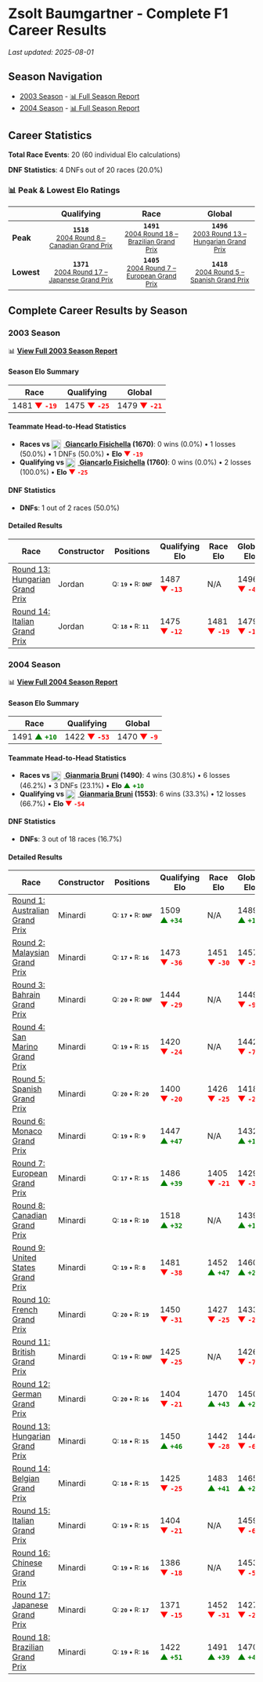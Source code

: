 # Zsolt Baumgartner - Complete F1 Career Results

*Last updated: 2025-08-01*

## Season Navigation

- [2003 Season](#2003-season) - [📊 Full Season Report](../seasons/2003-season-report)
- [2004 Season](#2004-season) - [📊 Full Season Report](../seasons/2004-season-report)

## Career Statistics

**Total Race Events**: 20 (60 individual Elo calculations)

**DNF Statistics**: 4 DNFs out of 20 races (20.0%)

### 📊 Peak & Lowest Elo Ratings

| &nbsp; | Qualifying | Race | Global |
|-------|------------|------|--------|
| **Peak** | <center>**`1518`**<br/><small>[2004 Round 8 – Canadian Grand Prix](../seasons/2004-season-report#round-8-canadian-grand-prix)</small></center> | <center>**`1491`**<br/><small>[2004 Round 18 – Brazilian Grand Prix](../seasons/2004-season-report#round-18-brazilian-grand-prix)</small></center> | <center>**`1496`**<br/><small>[2003 Round 13 – Hungarian Grand Prix](../seasons/2003-season-report#round-13-hungarian-grand-prix)</small></center> |
| **Lowest** | <center>**`1371`**<br/><small>[2004 Round 17 – Japanese Grand Prix](../seasons/2004-season-report#round-17-japanese-grand-prix)</small></center> | <center>**`1405`**<br/><small>[2004 Round 7 – European Grand Prix](../seasons/2004-season-report#round-7-european-grand-prix)</small></center> | <center>**`1418`**<br/><small>[2004 Round 5 – Spanish Grand Prix](../seasons/2004-season-report#round-5-spanish-grand-prix)</small></center> |


## Complete Career Results by Season

### 2003 Season

📊 **[View Full 2003 Season Report](../seasons/2003-season-report)**

#### Season Elo Summary

| Race | Qualifying | Global |
|------|------------|--------|
| 1481 **<span style="color: red;">▼&nbsp;`-19`</span>** | 1475 **<span style="color: red;">▼&nbsp;`-25`</span>** | 1479 **<span style="color: red;">▼&nbsp;`-21`</span>** |

#### Teammate Head-to-Head Statistics

- **Races vs [<img src="https://upload.wikimedia.org/wikipedia/commons/0/03/Flag_of_Italy.svg" alt="Italy" width="20" height="auto" style="vertical-align: middle; margin-right: 5px;" onerror="this.outerHTML='🇮🇹'; this.style.marginRight='5px';"/> Giancarlo Fisichella](giancarlo-fisichella) (1670)**: 0 wins (0.0%) • 1 losses (50.0%) • 1 DNFs (50.0%) • **Elo <span style="color: red;">▼&nbsp;`-19`</span>**
- **Qualifying vs [<img src="https://upload.wikimedia.org/wikipedia/commons/0/03/Flag_of_Italy.svg" alt="Italy" width="20" height="auto" style="vertical-align: middle; margin-right: 5px;" onerror="this.outerHTML='🇮🇹'; this.style.marginRight='5px';"/> Giancarlo Fisichella](giancarlo-fisichella) (1760)**: 0 wins (0.0%) • 2 losses (100.0%) • **Elo <span style="color: red;">▼&nbsp;`-25`</span>**

#### DNF Statistics

- **DNFs**: 1 out of 2 races (50.0%)

#### Detailed Results

| Race | Constructor | Positions | Qualifying Elo | Race Elo | Global Elo | Teammate |
|------|-------------|-----------|----------------|----------|------------|----------|
| [Round 13: Hungarian Grand Prix](../seasons/2003-season-report#round-13-hungarian-grand-prix) | Jordan | <small>Q:&nbsp;**`19`**&nbsp;•&nbsp;R:&nbsp;**`DNF`**</small> | 1487 **<span style="color: red;">▼&nbsp;`-13`</span>** | N/A | 1496 **<span style="color: red;">▼&nbsp;`-4`</span>** | [<img src="https://upload.wikimedia.org/wikipedia/commons/0/03/Flag_of_Italy.svg" alt="Italy" width="20" height="auto" style="vertical-align: middle; margin-right: 5px;" onerror="this.outerHTML='🇮🇹'; this.style.marginRight='5px';"/> Giancarlo Fisichella](giancarlo-fisichella)<br/><small>Q:&nbsp;**`13`**&nbsp;•&nbsp;R:&nbsp;**`DNF`**</small> |
| [Round 14: Italian Grand Prix](../seasons/2003-season-report#round-14-italian-grand-prix) | Jordan | <small>Q:&nbsp;**`18`**&nbsp;•&nbsp;R:&nbsp;**`11`**</small> | 1475 **<span style="color: red;">▼&nbsp;`-12`</span>** | 1481 **<span style="color: red;">▼&nbsp;`-19`</span>** | 1479 **<span style="color: red;">▼&nbsp;`-17`</span>** | [<img src="https://upload.wikimedia.org/wikipedia/commons/0/03/Flag_of_Italy.svg" alt="Italy" width="20" height="auto" style="vertical-align: middle; margin-right: 5px;" onerror="this.outerHTML='🇮🇹'; this.style.marginRight='5px';"/> Giancarlo Fisichella](giancarlo-fisichella)<br/><small>Q:&nbsp;**`13`**&nbsp;•&nbsp;R:&nbsp;**`10`**</small> |

### 2004 Season

📊 **[View Full 2004 Season Report](../seasons/2004-season-report)**

#### Season Elo Summary

| Race | Qualifying | Global |
|------|------------|--------|
| 1491 **<span style="color: green;">▲&nbsp;`+10`</span>** | 1422 **<span style="color: red;">▼&nbsp;`-53`</span>** | 1470 **<span style="color: red;">▼&nbsp;`-9`</span>** |

#### Teammate Head-to-Head Statistics

- **Races vs [<img src="https://upload.wikimedia.org/wikipedia/commons/0/03/Flag_of_Italy.svg" alt="Italy" width="20" height="auto" style="vertical-align: middle; margin-right: 5px;" onerror="this.outerHTML='🇮🇹'; this.style.marginRight='5px';"/> Gianmaria Bruni](gianmaria-bruni) (1490)**: 4 wins (30.8%) • 6 losses (46.2%) • 3 DNFs (23.1%) • **Elo <span style="color: green;">▲&nbsp;+`10`</span>**
- **Qualifying vs [<img src="https://upload.wikimedia.org/wikipedia/commons/0/03/Flag_of_Italy.svg" alt="Italy" width="20" height="auto" style="vertical-align: middle; margin-right: 5px;" onerror="this.outerHTML='🇮🇹'; this.style.marginRight='5px';"/> Gianmaria Bruni](gianmaria-bruni) (1553)**: 6 wins (33.3%) • 12 losses (66.7%) • **Elo <span style="color: red;">▼&nbsp;`-54`</span>**

#### DNF Statistics

- **DNFs**: 3 out of 18 races (16.7%)

#### Detailed Results

| Race | Constructor | Positions | Qualifying Elo | Race Elo | Global Elo | Teammate |
|------|-------------|-----------|----------------|----------|------------|----------|
| [Round 1: Australian Grand Prix](../seasons/2004-season-report#round-1-australian-grand-prix) | Minardi | <small>Q:&nbsp;**`17`**&nbsp;•&nbsp;R:&nbsp;**`DNF`**</small> | 1509 **<span style="color: green;">▲&nbsp;`+34`</span>** | N/A | 1489 **<span style="color: green;">▲&nbsp;`+10`</span>** | [<img src="https://upload.wikimedia.org/wikipedia/commons/0/03/Flag_of_Italy.svg" alt="Italy" width="20" height="auto" style="vertical-align: middle; margin-right: 5px;" onerror="this.outerHTML='🇮🇹'; this.style.marginRight='5px';"/> Gianmaria Bruni](gianmaria-bruni)<br/><small>Q:&nbsp;**`20`**&nbsp;•&nbsp;R:&nbsp;**`17`**</small> |
| [Round 2: Malaysian Grand Prix](../seasons/2004-season-report#round-2-malaysian-grand-prix) | Minardi | <small>Q:&nbsp;**`17`**&nbsp;•&nbsp;R:&nbsp;**`16`**</small> | 1473 **<span style="color: red;">▼&nbsp;`-36`</span>** | 1451 **<span style="color: red;">▼&nbsp;`-30`</span>** | 1457 **<span style="color: red;">▼&nbsp;`-32`</span>** | [<img src="https://upload.wikimedia.org/wikipedia/commons/0/03/Flag_of_Italy.svg" alt="Italy" width="20" height="auto" style="vertical-align: middle; margin-right: 5px;" onerror="this.outerHTML='🇮🇹'; this.style.marginRight='5px';"/> Gianmaria Bruni](gianmaria-bruni)<br/><small>Q:&nbsp;**`16`**&nbsp;•&nbsp;R:&nbsp;**`14`**</small> |
| [Round 3: Bahrain Grand Prix](../seasons/2004-season-report#round-3-bahrain-grand-prix) | Minardi | <small>Q:&nbsp;**`20`**&nbsp;•&nbsp;R:&nbsp;**`DNF`**</small> | 1444 **<span style="color: red;">▼&nbsp;`-29`</span>** | N/A | 1449 **<span style="color: red;">▼&nbsp;`-9`</span>** | [<img src="https://upload.wikimedia.org/wikipedia/commons/0/03/Flag_of_Italy.svg" alt="Italy" width="20" height="auto" style="vertical-align: middle; margin-right: 5px;" onerror="this.outerHTML='🇮🇹'; this.style.marginRight='5px';"/> Gianmaria Bruni](gianmaria-bruni)<br/><small>Q:&nbsp;**`17`**&nbsp;•&nbsp;R:&nbsp;**`17`**</small> |
| [Round 4: San Marino Grand Prix](../seasons/2004-season-report#round-4-san-marino-grand-prix) | Minardi | <small>Q:&nbsp;**`19`**&nbsp;•&nbsp;R:&nbsp;**`15`**</small> | 1420 **<span style="color: red;">▼&nbsp;`-24`</span>** | N/A | 1442 **<span style="color: red;">▼&nbsp;`-7`</span>** | [<img src="https://upload.wikimedia.org/wikipedia/commons/0/03/Flag_of_Italy.svg" alt="Italy" width="20" height="auto" style="vertical-align: middle; margin-right: 5px;" onerror="this.outerHTML='🇮🇹'; this.style.marginRight='5px';"/> Gianmaria Bruni](gianmaria-bruni)<br/><small>Q:&nbsp;**`17`**&nbsp;•&nbsp;R:&nbsp;**`DNF`**</small> |
| [Round 5: Spanish Grand Prix](../seasons/2004-season-report#round-5-spanish-grand-prix) | Minardi | <small>Q:&nbsp;**`20`**&nbsp;•&nbsp;R:&nbsp;**`20`**</small> | 1400 **<span style="color: red;">▼&nbsp;`-20`</span>** | 1426 **<span style="color: red;">▼&nbsp;`-25`</span>** | 1418 **<span style="color: red;">▼&nbsp;`-23`</span>** | [<img src="https://upload.wikimedia.org/wikipedia/commons/0/03/Flag_of_Italy.svg" alt="Italy" width="20" height="auto" style="vertical-align: middle; margin-right: 5px;" onerror="this.outerHTML='🇮🇹'; this.style.marginRight='5px';"/> Gianmaria Bruni](gianmaria-bruni)<br/><small>Q:&nbsp;**`18`**&nbsp;•&nbsp;R:&nbsp;**`19`**</small> |
| [Round 6: Monaco Grand Prix](../seasons/2004-season-report#round-6-monaco-grand-prix) | Minardi | <small>Q:&nbsp;**`19`**&nbsp;•&nbsp;R:&nbsp;**`9`**</small> | 1447 **<span style="color: green;">▲&nbsp;`+47`</span>** | N/A | 1432 **<span style="color: green;">▲&nbsp;`+14`</span>** | [<img src="https://upload.wikimedia.org/wikipedia/commons/0/03/Flag_of_Italy.svg" alt="Italy" width="20" height="auto" style="vertical-align: middle; margin-right: 5px;" onerror="this.outerHTML='🇮🇹'; this.style.marginRight='5px';"/> Gianmaria Bruni](gianmaria-bruni)<br/><small>Q:&nbsp;**`20`**&nbsp;•&nbsp;R:&nbsp;**`DNF`**</small> |
| [Round 7: European Grand Prix](../seasons/2004-season-report#round-7-european-grand-prix) | Minardi | <small>Q:&nbsp;**`17`**&nbsp;•&nbsp;R:&nbsp;**`15`**</small> | 1486 **<span style="color: green;">▲&nbsp;`+39`</span>** | 1405 **<span style="color: red;">▼&nbsp;`-21`</span>** | 1429 **<span style="color: red;">▼&nbsp;`-3`</span>** | [<img src="https://upload.wikimedia.org/wikipedia/commons/0/03/Flag_of_Italy.svg" alt="Italy" width="20" height="auto" style="vertical-align: middle; margin-right: 5px;" onerror="this.outerHTML='🇮🇹'; this.style.marginRight='5px';"/> Gianmaria Bruni](gianmaria-bruni)<br/><small>Q:&nbsp;**`20`**&nbsp;•&nbsp;R:&nbsp;**`14`**</small> |
| [Round 8: Canadian Grand Prix](../seasons/2004-season-report#round-8-canadian-grand-prix) | Minardi | <small>Q:&nbsp;**`18`**&nbsp;•&nbsp;R:&nbsp;**`10`**</small> | 1518 **<span style="color: green;">▲&nbsp;`+32`</span>** | N/A | 1439 **<span style="color: green;">▲&nbsp;`+10`</span>** | [<img src="https://upload.wikimedia.org/wikipedia/commons/0/03/Flag_of_Italy.svg" alt="Italy" width="20" height="auto" style="vertical-align: middle; margin-right: 5px;" onerror="this.outerHTML='🇮🇹'; this.style.marginRight='5px';"/> Gianmaria Bruni](gianmaria-bruni)<br/><small>Q:&nbsp;**`19`**&nbsp;•&nbsp;R:&nbsp;**`DNF`**</small> |
| [Round 9: United States Grand Prix](../seasons/2004-season-report#round-9-united-states-grand-prix) | Minardi | <small>Q:&nbsp;**`19`**&nbsp;•&nbsp;R:&nbsp;**`8`**</small> | 1481 **<span style="color: red;">▼&nbsp;`-38`</span>** | 1452 **<span style="color: green;">▲&nbsp;`+47`</span>** | 1460 **<span style="color: green;">▲&nbsp;`+22`</span>** | [<img src="https://upload.wikimedia.org/wikipedia/commons/0/03/Flag_of_Italy.svg" alt="Italy" width="20" height="auto" style="vertical-align: middle; margin-right: 5px;" onerror="this.outerHTML='🇮🇹'; this.style.marginRight='5px';"/> Gianmaria Bruni](gianmaria-bruni)<br/><small>Q:&nbsp;**`18`**&nbsp;•&nbsp;R:&nbsp;**`20`**</small> |
| [Round 10: French Grand Prix](../seasons/2004-season-report#round-10-french-grand-prix) | Minardi | <small>Q:&nbsp;**`20`**&nbsp;•&nbsp;R:&nbsp;**`19`**</small> | 1450 **<span style="color: red;">▼&nbsp;`-31`</span>** | 1427 **<span style="color: red;">▼&nbsp;`-25`</span>** | 1433 **<span style="color: red;">▼&nbsp;`-27`</span>** | [<img src="https://upload.wikimedia.org/wikipedia/commons/0/03/Flag_of_Italy.svg" alt="Italy" width="20" height="auto" style="vertical-align: middle; margin-right: 5px;" onerror="this.outerHTML='🇮🇹'; this.style.marginRight='5px';"/> Gianmaria Bruni](gianmaria-bruni)<br/><small>Q:&nbsp;**`19`**&nbsp;•&nbsp;R:&nbsp;**`18`**</small> |
| [Round 11: British Grand Prix](../seasons/2004-season-report#round-11-british-grand-prix) | Minardi | <small>Q:&nbsp;**`19`**&nbsp;•&nbsp;R:&nbsp;**`DNF`**</small> | 1425 **<span style="color: red;">▼&nbsp;`-25`</span>** | N/A | 1426 **<span style="color: red;">▼&nbsp;`-7`</span>** | [<img src="https://upload.wikimedia.org/wikipedia/commons/0/03/Flag_of_Italy.svg" alt="Italy" width="20" height="auto" style="vertical-align: middle; margin-right: 5px;" onerror="this.outerHTML='🇮🇹'; this.style.marginRight='5px';"/> Gianmaria Bruni](gianmaria-bruni)<br/><small>Q:&nbsp;**`18`**&nbsp;•&nbsp;R:&nbsp;**`16`**</small> |
| [Round 12: German Grand Prix](../seasons/2004-season-report#round-12-german-grand-prix) | Minardi | <small>Q:&nbsp;**`20`**&nbsp;•&nbsp;R:&nbsp;**`16`**</small> | 1404 **<span style="color: red;">▼&nbsp;`-21`</span>** | 1470 **<span style="color: green;">▲&nbsp;`+43`</span>** | 1450 **<span style="color: green;">▲&nbsp;`+24`</span>** | [<img src="https://upload.wikimedia.org/wikipedia/commons/0/03/Flag_of_Italy.svg" alt="Italy" width="20" height="auto" style="vertical-align: middle; margin-right: 5px;" onerror="this.outerHTML='🇮🇹'; this.style.marginRight='5px';"/> Gianmaria Bruni](gianmaria-bruni)<br/><small>Q:&nbsp;**`19`**&nbsp;•&nbsp;R:&nbsp;**`17`**</small> |
| [Round 13: Hungarian Grand Prix](../seasons/2004-season-report#round-13-hungarian-grand-prix) | Minardi | <small>Q:&nbsp;**`18`**&nbsp;•&nbsp;R:&nbsp;**`15`**</small> | 1450 **<span style="color: green;">▲&nbsp;`+46`</span>** | 1442 **<span style="color: red;">▼&nbsp;`-28`</span>** | 1444 **<span style="color: red;">▼&nbsp;`-6`</span>** | [<img src="https://upload.wikimedia.org/wikipedia/commons/0/03/Flag_of_Italy.svg" alt="Italy" width="20" height="auto" style="vertical-align: middle; margin-right: 5px;" onerror="this.outerHTML='🇮🇹'; this.style.marginRight='5px';"/> Gianmaria Bruni](gianmaria-bruni)<br/><small>Q:&nbsp;**`19`**&nbsp;•&nbsp;R:&nbsp;**`14`**</small> |
| [Round 14: Belgian Grand Prix](../seasons/2004-season-report#round-14-belgian-grand-prix) | Minardi | <small>Q:&nbsp;**`18`**&nbsp;•&nbsp;R:&nbsp;**`15`**</small> | 1425 **<span style="color: red;">▼&nbsp;`-25`</span>** | 1483 **<span style="color: green;">▲&nbsp;`+41`</span>** | 1465 **<span style="color: green;">▲&nbsp;`+21`</span>** | [<img src="https://upload.wikimedia.org/wikipedia/commons/0/03/Flag_of_Italy.svg" alt="Italy" width="20" height="auto" style="vertical-align: middle; margin-right: 5px;" onerror="this.outerHTML='🇮🇹'; this.style.marginRight='5px';"/> Gianmaria Bruni](gianmaria-bruni)<br/><small>Q:&nbsp;**`17`**&nbsp;•&nbsp;R:&nbsp;**`19`**</small> |
| [Round 15: Italian Grand Prix](../seasons/2004-season-report#round-15-italian-grand-prix) | Minardi | <small>Q:&nbsp;**`19`**&nbsp;•&nbsp;R:&nbsp;**`15`**</small> | 1404 **<span style="color: red;">▼&nbsp;`-21`</span>** | N/A | 1459 **<span style="color: red;">▼&nbsp;`-6`</span>** | [<img src="https://upload.wikimedia.org/wikipedia/commons/0/03/Flag_of_Italy.svg" alt="Italy" width="20" height="auto" style="vertical-align: middle; margin-right: 5px;" onerror="this.outerHTML='🇮🇹'; this.style.marginRight='5px';"/> Gianmaria Bruni](gianmaria-bruni)<br/><small>Q:&nbsp;**`18`**&nbsp;•&nbsp;R:&nbsp;**`DNF`**</small> |
| [Round 16: Chinese Grand Prix](../seasons/2004-season-report#round-16-chinese-grand-prix) | Minardi | <small>Q:&nbsp;**`19`**&nbsp;•&nbsp;R:&nbsp;**`16`**</small> | 1386 **<span style="color: red;">▼&nbsp;`-18`</span>** | N/A | 1453 **<span style="color: red;">▼&nbsp;`-5`</span>** | [<img src="https://upload.wikimedia.org/wikipedia/commons/0/03/Flag_of_Italy.svg" alt="Italy" width="20" height="auto" style="vertical-align: middle; margin-right: 5px;" onerror="this.outerHTML='🇮🇹'; this.style.marginRight='5px';"/> Gianmaria Bruni](gianmaria-bruni)<br/><small>Q:&nbsp;**`17`**&nbsp;•&nbsp;R:&nbsp;**`DNF`**</small> |
| [Round 17: Japanese Grand Prix](../seasons/2004-season-report#round-17-japanese-grand-prix) | Minardi | <small>Q:&nbsp;**`20`**&nbsp;•&nbsp;R:&nbsp;**`17`**</small> | 1371 **<span style="color: red;">▼&nbsp;`-15`</span>** | 1452 **<span style="color: red;">▼&nbsp;`-31`</span>** | 1427 **<span style="color: red;">▼&nbsp;`-26`</span>** | [<img src="https://upload.wikimedia.org/wikipedia/commons/0/03/Flag_of_Italy.svg" alt="Italy" width="20" height="auto" style="vertical-align: middle; margin-right: 5px;" onerror="this.outerHTML='🇮🇹'; this.style.marginRight='5px';"/> Gianmaria Bruni](gianmaria-bruni)<br/><small>Q:&nbsp;**`18`**&nbsp;•&nbsp;R:&nbsp;**`16`**</small> |
| [Round 18: Brazilian Grand Prix](../seasons/2004-season-report#round-18-brazilian-grand-prix) | Minardi | <small>Q:&nbsp;**`19`**&nbsp;•&nbsp;R:&nbsp;**`16`**</small> | 1422 **<span style="color: green;">▲&nbsp;`+51`</span>** | 1491 **<span style="color: green;">▲&nbsp;`+39`</span>** | 1470 **<span style="color: green;">▲&nbsp;`+43`</span>** | [<img src="https://upload.wikimedia.org/wikipedia/commons/0/03/Flag_of_Italy.svg" alt="Italy" width="20" height="auto" style="vertical-align: middle; margin-right: 5px;" onerror="this.outerHTML='🇮🇹'; this.style.marginRight='5px';"/> Gianmaria Bruni](gianmaria-bruni)<br/><small>Q:&nbsp;**`20`**&nbsp;•&nbsp;R:&nbsp;**`17`**</small> |

